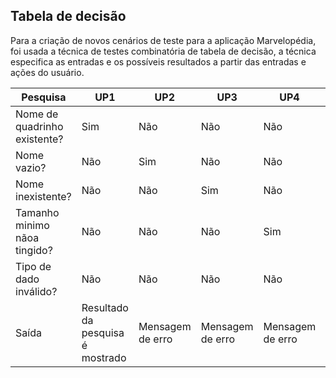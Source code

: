 ## Tabela de decisão

Para a criação de novos cenários de teste para a aplicação Marvelopédia, foi usada a técnica de testes combinatória de tabela de decisão, a técnica especifica as entradas e os possíveis resultados a partir das entradas e ações do usuário.


   Pesquisa   |                  UP1 |    UP2  | UP3 | UP4 | UP5
--------------|----------------------|---------|-----|-----|-----------
Nome de quadrinho existente? |  Sim  | Não    | Não  | Não | Não
Nome vazio?                  |  Não   | Sim    | Não  | Não | Não
Nome inexistente?            |  Não   |  Não    | Sim  | Não | Não
Tamanho minimo nãoa tingido? |  Não   |  Não    | Não  | Sim | Não
Tipo de dado inválido?       |  Não   |  Não    | Não  | Não | Sim
Saída                        |  Resultado da pesquisa é mostrado   | Mensagem de erro    | Mensagem de erro   |Mensagem de erro  |Mensagem de erro  
